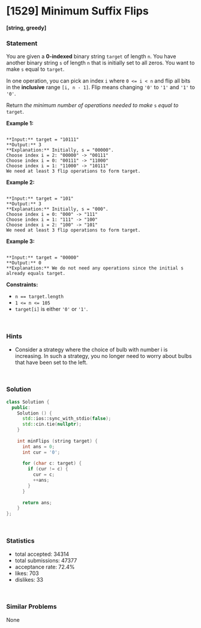 # [1529] Minimum Suffix Flips

**[string, greedy]**

### Statement

You are given a **0-indexed** binary string `target` of length `n`. You have another binary string `s` of length `n` that is initially set to all zeros. You want to make `s` equal to `target`.

In one operation, you can pick an index `i` where `0 <= i < n` and flip all bits in the **inclusive** range `[i, n - 1]`. Flip means changing `'0'` to `'1'` and `'1'` to `'0'`.

Return *the minimum number of operations needed to make* `s` *equal to* `target`.


**Example 1:**

```

**Input:** target = "10111"
**Output:** 3
**Explanation:** Initially, s = "00000".
Choose index i = 2: "00000" -> "00111"
Choose index i = 0: "00111" -> "11000"
Choose index i = 1: "11000" -> "10111"
We need at least 3 flip operations to form target.

```

**Example 2:**

```

**Input:** target = "101"
**Output:** 3
**Explanation:** Initially, s = "000".
Choose index i = 0: "000" -> "111"
Choose index i = 1: "111" -> "100"
Choose index i = 2: "100" -> "101"
We need at least 3 flip operations to form target.

```

**Example 3:**

```

**Input:** target = "00000"
**Output:** 0
**Explanation:** We do not need any operations since the initial s already equals target.

```

**Constraints:**
* `n == target.length`
* `1 <= n <= 105`
* `target[i]` is either `'0'` or `'1'`.


<br>

### Hints

- Consider a strategy where the choice of bulb with number i is increasing. In such a strategy, you no longer need to worry about bulbs that have been set to the left.

<br>

### Solution

```cpp
class Solution {
  public:
    Solution () {
      std::ios::sync_with_stdio(false);
      std::cin.tie(nullptr);
    }
  
    int minFlips (string target) {
      int ans = 0;
      int cur = '0';
      
      for (char c: target) {
        if (cur != c) {
          cur = c;
          ++ans;
        }
      }
      
      return ans;
    }
};
```

<br>

### Statistics

- total accepted: 34314
- total submissions: 47377
- acceptance rate: 72.4%
- likes: 703
- dislikes: 33

<br>

### Similar Problems

None

